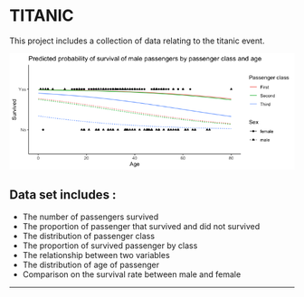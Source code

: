 # TITANIC

This project includes a collection of data relating to the titanic event.

![alt text](titanic_plot.jpg)

## Data set includes :

-   The number of passengers survived
-   The proportion of passenger that survived and did not survived
-   The distribution of passenger class
-   The proportion of survived passenger by class
-   The relationship between two variables
-   The distribution of age of passenger
-   Comparison on the survival rate between male and female


----------------------------------------------------------------------------------

